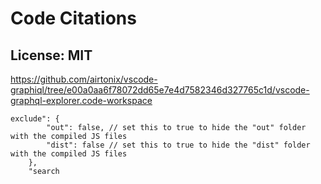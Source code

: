 # Code Citations

## License: MIT
https://github.com/airtonix/vscode-graphiql/tree/e00a0aa6f78072dd65e7e4d7582346d327765c1d/vscode-graphql-explorer.code-workspace

```
exclude": {
		"out": false, // set this to true to hide the "out" folder with the compiled JS files
		"dist": false // set this to true to hide the "dist" folder with the compiled JS files
	},
	"search
```

